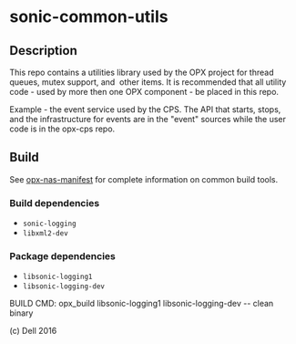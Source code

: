 # sonic-common-utils

## Description

This repo contains a utilities library used by the OPX project for thread queues, mutex
support, and  other items. 
It is recommended that all utility code - used by more then one OPX component -
be placed in this repo.

Example - the
event service used by the CPS. The API that starts, stops, and the
infrastructure for events are in the "event" sources while the user
code is in the opx-cps repo.

## Build
See [opx-nas-manifest](https://github.com/open-switch/opx-nas-manifest) for complete
information on common build tools.

### Build dependencies
- `sonic-logging`
- `libxml2-dev`

### Package dependencies
- `libsonic-logging1` 
- `libsonic-logging-dev`

BUILD CMD: opx_build libsonic-logging1 libsonic-logging-dev -- clean
binary

(c) Dell 2016
